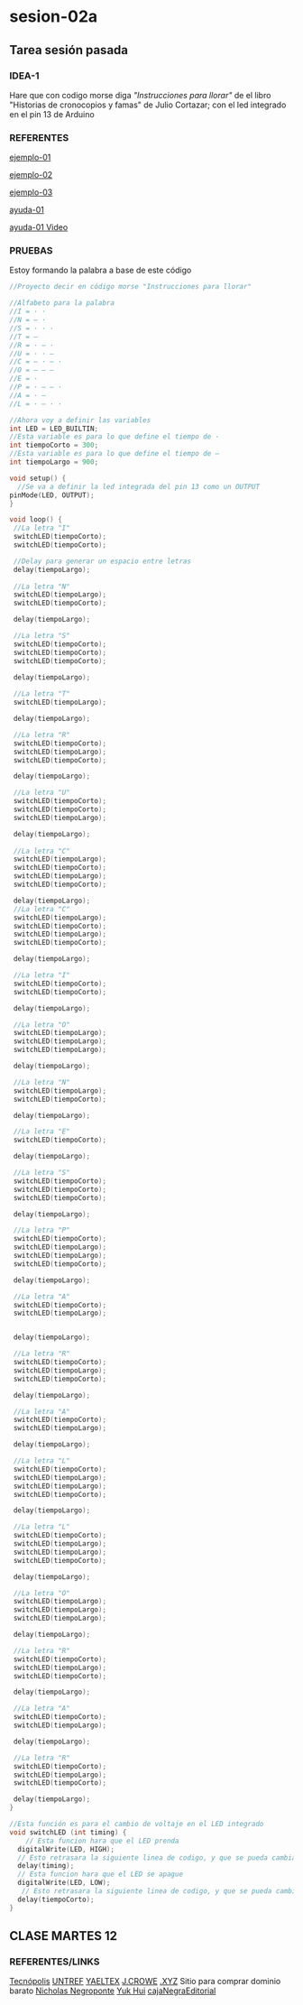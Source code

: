 # sesion-02a
## Tarea sesión pasada
### **IDEA-1**
Hare que con codigo morse diga *"Instrucciones para llorar"* de el libro "Historias de cronocopios y famas" de Julio Cortazar; con el led integrado en el pin 13 de Arduino

### **REFERENTES**
[ejemplo-01](https://www.instructables.com/Morse-code-with-arduinoLED)

[ejemplo-02](https://www.arduino.cc/education/morse-code-project)

[ejemplo-03](https://forum.arduino.cc/t/blinking-led-morse-code-arduino-uno/695484)

[ayuda-01](https://github.com/kying18/morse-code/blob/master/sos.ino)

[ayuda-01 Video](https://youtu.be/6mLytyKEU5Q?si=NARBFvCrfxlxyM5f)

### **PRUEBAS** 
Estoy formando la palabra a base de este código
```cpp
//Proyecto decir en código morse "Instrucciones para llorar"

//Alfabeto para la palabra
//I = · ·
//N = — ·
//S = · · ·
//T = —
//R = · — ·
//U = · · —
//C = — · — ·
//O = — — — 
//E = ·
//P = · — — ·
//A = · —
//L = · — · ·

//Ahora voy a definir las variables
int LED = LED_BUILTIN;
//Esta variable es para lo que define el tiempo de ·
int tiempoCorto = 300;
//Esta variable es para lo que define el tiempo de —
int tiempoLargo = 900;

void setup() {
  //Se va a definir la led integrada del pin 13 como un OUTPUT
pinMode(LED, OUTPUT);
}

void loop() {
 //La letra "I"
 switchLED(tiempoCorto);
 switchLED(tiempoCorto);

 //Delay para generar un espacio entre letras
 delay(tiempoLargo);
 
 //La letra "N"
 switchLED(tiempoLargo);
 switchLED(tiempoCorto);

 delay(tiempoLargo);

 //La letra "S"
 switchLED(tiempoCorto);
 switchLED(tiempoCorto);
 switchLED(tiempoCorto);
 
 delay(tiempoLargo);

 //La letra "T"
 switchLED(tiempoLargo);

 delay(tiempoLargo);

 //La letra "R"
 switchLED(tiempoCorto);
 switchLED(tiempoLargo);
 switchLED(tiempoCorto);

 delay(tiempoLargo);

 //La letra "U"
 switchLED(tiempoCorto);
 switchLED(tiempoCorto);
 switchLED(tiempoLargo);

 delay(tiempoLargo);
  
 //La letra "C"
 switchLED(tiempoLargo);
 switchLED(tiempoCorto);
 switchLED(tiempoLargo);
 switchLED(tiempoCorto);

 delay(tiempoLargo);
 //La letra "C"
 switchLED(tiempoLargo);
 switchLED(tiempoCorto);
 switchLED(tiempoLargo);
 switchLED(tiempoCorto); 

 delay(tiempoLargo);

 //La letra "I"
 switchLED(tiempoCorto);
 switchLED(tiempoCorto);

 delay(tiempoLargo);

 //La letra "O"
 switchLED(tiempoLargo);
 switchLED(tiempoLargo);
 switchLED(tiempoLargo);

 delay(tiempoLargo);

 //La letra "N"
 switchLED(tiempoLargo);
 switchLED(tiempoCorto);

 delay(tiempoLargo);

 //La letra "E"
 switchLED(tiempoCorto);

 delay(tiempoLargo);

 //La letra "S"
 switchLED(tiempoCorto);
 switchLED(tiempoCorto);
 switchLED(tiempoCorto);

 delay(tiempoLargo);

 //La letra "P"
 switchLED(tiempoCorto);
 switchLED(tiempoLargo);
 switchLED(tiempoLargo); 
 switchLED(tiempoCorto);

 delay(tiempoLargo);

 //La letra "A"
 switchLED(tiempoCorto);
 switchLED(tiempoLargo);


 delay(tiempoLargo);

 //La letra "R"
 switchLED(tiempoCorto);
 switchLED(tiempoLargo);
 switchLED(tiempoCorto);

 delay(tiempoLargo);

 //La letra "A"
 switchLED(tiempoCorto);
 switchLED(tiempoLargo);

 delay(tiempoLargo);

 //La letra "L"
 switchLED(tiempoCorto);
 switchLED(tiempoLargo);
 switchLED(tiempoLargo);
 switchLED(tiempoCorto);

 delay(tiempoLargo);

 //La letra "L"
 switchLED(tiempoCorto);
 switchLED(tiempoLargo);
 switchLED(tiempoLargo);
 switchLED(tiempoCorto);

 delay(tiempoLargo);

 //La letra "O"
 switchLED(tiempoLargo);
 switchLED(tiempoLargo);
 switchLED(tiempoLargo);

 delay(tiempoLargo);

 //La letra "R"
 switchLED(tiempoCorto);
 switchLED(tiempoLargo);
 switchLED(tiempoCorto);

 delay(tiempoLargo);

 //La letra "A"
 switchLED(tiempoCorto);
 switchLED(tiempoLargo);

 delay(tiempoLargo);

 //La letra "R"
 switchLED(tiempoCorto);
 switchLED(tiempoLargo);
 switchLED(tiempoCorto);

 delay(tiempoLargo);
}

//Esta función es para el cambio de voltaje en el LED integrado
void switchLED (int timing) {
    // Esta funcion hara que el LED prenda
  digitalWrite(LED, HIGH);
  // Esto retrasara la siguiente linea de codigo, y que se pueda cambiar por cuanto tiempo el LED se encuentra encendido
  delay(timing);
  // Esta funcion hara que el LED se apague
  digitalWrite(LED, LOW);
   // Esto retrasara la siguiente linea de codigo, y que se pueda cambiar por cuanto tiempo el LED se encuentra apagado
  delay(tiempoCorto);
}
```
## **CLASE MARTES 12**
### **REFERENTES/LINKS**
[Tecnópolis](https://es.wikipedia.org/wiki/Tecnópolis)
[UNTREF](https://untref.edu.ar)
[YAELTEX](https://yaeltex.com)
[J.CROWE](https://www.jcrowe.xyz)
[.XYZ](https://gen.xyz) Sitio para comprar dominio barato 
[Nicholas Negroponte](https://es.wikipedia.org/wiki/Nicholas_Negroponte)
[Yuk Hui](https://scholars.cityu.edu.hk/ws/portalfiles/portal/185446872/45522588.pdf)
[cajaNegraEditorial](https://cajanegraeditora.com.ar) 
